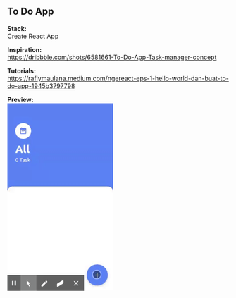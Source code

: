 ## To Do App  

**Stack:**  
Create React App  
 
 **Inspiration:**  
 https://dribbble.com/shots/6581661-To-Do-App-Task-manager-concept  
   
 
 **Tutorials:**  
 https://raflymaulana.medium.com/ngereact-eps-1-hello-world-dan-buat-to-do-app-1945b3797798  
   
 **Preview:**  
 <img src="/preview/preview.gif" alt="preview"/>
